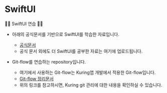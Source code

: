 # SwiftUI
🏃‍♀️ SwiftUI 연습 🏃‍♀️

* 아래의 공식문서를 기반으로 SwiftUI를 학습한 자료입니다. 
  * [공식문서](https://developer.apple.com/tutorials/swiftui)
  * 공식 문서 외에도 더 SwiftUI를 공부한 자료는 여기에 업로드됩니다.
  
  
* Git-flow를 연습하는 repository입니다.
  * 여기에서 사용하는 Git-flow는 Kuring앱 개발에서 적용한 Git-flow입니다. 
  * [Git-flow 정리문서](https://rldd.tistory.com/450) 
  * 위의 링크를 참고하시면, Kuring git 관리에 대한 내용을 확인하실 수 있습니다.
